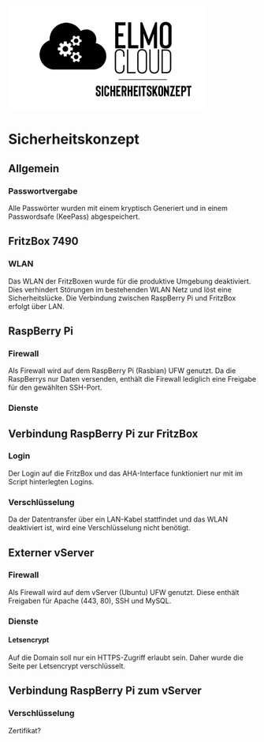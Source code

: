 ![Titelbild ELMO Sicherheitskonzept](Bilder/ELMO_Sicherheitskonzept_Docu.png)

# Sicherheitskonzept

## Allgemein

### Passwortvergabe

Alle Passwörter wurden mit einem kryptisch Generiert und in einem Passwordsafe \(KeePass\) abgespeichert.

## FritzBox 7490

### WLAN

Das WLAN der FritzBoxen wurde für die produktive Umgebung deaktiviert. Dies verhindert Störungen im bestehenden WLAN Netz und löst eine Sicherheitslücke. Die Verbindung zwischen RaspBerry Pi und FritzBox erfolgt über LAN.

## RaspBerry Pi

### Firewall

Als Firewall wird auf dem RaspBerry Pi \(Rasbian\) UFW genutzt. Da die RaspBerrys nur Daten versenden, enthält die Firewall lediglich eine Freigabe für den gewählten SSH-Port.

### Dienste

## Verbindung RaspBerry Pi zur FritzBox

### Login

Der Login auf die FritzBox und das AHA-Interface funktioniert nur mit im Script hinterlegten Logins. 

### Verschlüsselung

Da der Datentransfer über ein LAN-Kabel stattfindet und das WLAN deaktiviert ist, wird eine Verschlüsselung nicht benötigt.

## Externer vServer

### Firewall

Als Firewall wird auf dem vServer \(Ubuntu\) UFW genutzt. Diese enthält Freigaben für Apache \(443, 80\), SSH und MySQL.

### Dienste
#### Letsencrypt
Auf die Domain soll nur ein HTTPS-Zugriff erlaubt sein. Daher wurde die Seite per Letsencrypt verschlüsselt.

## Verbindung RaspBerry Pi zum vServer

### Verschlüsselung
Zertifikat?

<!--stackedit_data:
eyJoaXN0b3J5IjpbLTYzMTU4NjQ5OSwtMTE1MDQ0MTUxMywxMD
IzODI4MDY3XX0=
-->